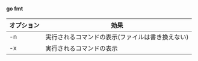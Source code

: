 #### go fmt  
| オプション | 効果                       |
| ---------- | -------------------------- |
| -n         | 実行されるコマンドの表示(ファイルは書き換えない) |
| -x         | 実行されるコマンドの表示     |
